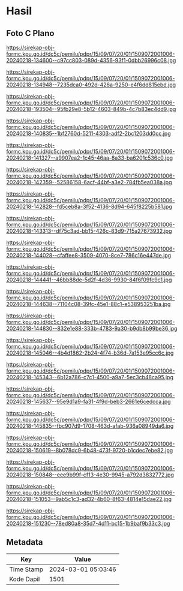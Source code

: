 # Hasil

## Foto C Plano

https://sirekap-obj-formc.kpu.go.id/dc5c/pemilu/pdpr/15/09/07/20/01/1509072001006-20240218-134600--c97cc803-089d-4356-93f1-0dbb26996c08.jpg

https://sirekap-obj-formc.kpu.go.id/dc5c/pemilu/pdpr/15/09/07/20/01/1509072001006-20240218-134948--7235dca0-492d-426a-9250-e4f6dd815ebd.jpg

https://sirekap-obj-formc.kpu.go.id/dc5c/pemilu/pdpr/15/09/07/20/01/1509072001006-20240218-193504--95fb29e8-5b12-4603-849b-4c7b83ec4dd9.jpg

https://sirekap-obj-formc.kpu.go.id/dc5c/pemilu/pdpr/15/09/07/20/01/1509072001006-20240218-140835--1bf2760d-5211-4303-adf2-2bc1203dd0cc.jpg

https://sirekap-obj-formc.kpu.go.id/dc5c/pemilu/pdpr/15/09/07/20/01/1509072001006-20240218-141327--a9907ea2-1c45-46aa-8a33-ba6201c536c0.jpg

https://sirekap-obj-formc.kpu.go.id/dc5c/pemilu/pdpr/15/09/07/20/01/1509072001006-20240218-142359--52586158-6acf-44bf-a3e2-784fb5ea038a.jpg

https://sirekap-obj-formc.kpu.go.id/dc5c/pemilu/pdpr/15/09/07/20/01/1509072001006-20240218-142828--fd5ceb8a-3f52-4136-8d94-645f8225b581.jpg

https://sirekap-obj-formc.kpu.go.id/dc5c/pemilu/pdpr/15/09/07/20/01/1509072001006-20240218-143313--df75c3ad-bb15-426c-83d9-715a27673932.jpg

https://sirekap-obj-formc.kpu.go.id/dc5c/pemilu/pdpr/15/09/07/20/01/1509072001006-20240218-144028--cfaffee8-3509-4070-8ce7-786c16e447de.jpg

https://sirekap-obj-formc.kpu.go.id/dc5c/pemilu/pdpr/15/09/07/20/01/1509072001006-20240218-144441--46bb88de-5d2f-4d36-9930-84f6f09fc9c1.jpg

https://sirekap-obj-formc.kpu.go.id/dc5c/pemilu/pdpr/15/09/07/20/01/1509072001006-20240218-144638--71104c08-39fc-45e1-88c1-e538953251ba.jpg

https://sirekap-obj-formc.kpu.go.id/dc5c/pemilu/pdpr/15/09/07/20/01/1509072001006-20240218-144830--832e1e88-333b-4783-9a30-b9db8b99be36.jpg

https://sirekap-obj-formc.kpu.go.id/dc5c/pemilu/pdpr/15/09/07/20/01/1509072001006-20240218-145046--4b4d1862-2b24-4f74-b36d-7a153e95cc6c.jpg

https://sirekap-obj-formc.kpu.go.id/dc5c/pemilu/pdpr/15/09/07/20/01/1509072001006-20240218-145343--6b12a786-c7c1-4500-a9a7-5ec3cb48ca95.jpg

https://sirekap-obj-formc.kpu.go.id/dc5c/pemilu/pdpr/15/09/07/20/01/1509072001006-20240218-145637--95e9d1a9-fa31-4f9d-beb3-2661e6cedcca.jpg

https://sirekap-obj-formc.kpu.go.id/dc5c/pemilu/pdpr/15/09/07/20/01/1509072001006-20240218-145835--fbc907d9-1708-463d-afab-936a08949da6.jpg

https://sirekap-obj-formc.kpu.go.id/dc5c/pemilu/pdpr/15/09/07/20/01/1509072001006-20240218-150619--8b078dc9-6b48-473f-9720-b1cdec7ebe82.jpg

https://sirekap-obj-formc.kpu.go.id/dc5c/pemilu/pdpr/15/09/07/20/01/1509072001006-20240218-150848--eee9b99f-cf13-4e30-9945-a792d3832772.jpg

https://sirekap-obj-formc.kpu.go.id/dc5c/pemilu/pdpr/15/09/07/20/01/1509072001006-20240218-151053--9ab5c1c3-ad32-4b60-8f63-4814e15dae22.jpg

https://sirekap-obj-formc.kpu.go.id/dc5c/pemilu/pdpr/15/09/07/20/01/1509072001006-20240218-151230--78ed80a8-35d7-4d11-bc15-1b9baf9b33c3.jpg


## Metadata

| Key        | Value               |
| ---------- | ------------------- |
| Time Stamp | 2024-03-01 05:03:46 |
| Kode Dapil | 1501                |



